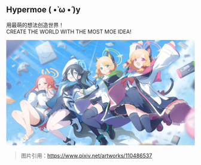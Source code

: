 ## Hypermoe ( •̀ ω •́ )y

用最萌的想法创造世界！<br>
CREATE THE WORLD WITH THE MOST MOE IDEA!

![](profile/image/110486537_p0_master1200.jpg)

> 图片引用：https://www.pixiv.net/artworks/110486537
